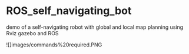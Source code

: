 # ROS_self_navigating_bot
demo of a self-navigating robot with global and local map planning using Rviz gazebo and ROS

![]images/commands%20required.PNG


